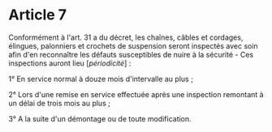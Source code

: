 # Article 7

Conformément à l'art. 31 a du décret, les chaînes, câbles et cordages, élingues, palonniers et crochets de suspension seront inspectés avec soin afin d'en reconnaître les défauts susceptibles de nuire à la sécurité - Ces inspections auront lieu [*périodicité*] :

1° En service normal à douze mois d'intervalle au plus ;

2° Lors d'une remise en service effectuée après une inspection remontant à un délai de trois mois au plus ;

3° A la suite d'un démontage ou de toute modification.
